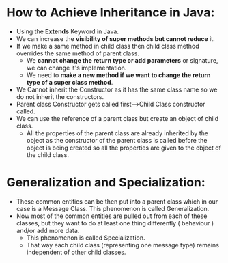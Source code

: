 # How to Achieve Inheritance in Java:
- Using the **Extends** Keyword in Java.
- We can increase the **visibility of super methods but cannot reduce** it.
- If we make a same method in child class then child class method overrides the same method of parent class.
    -   We **cannot change the return type or add parameters** or signature, we can change it's implementation. 
    -  We need to **make a new method if we want to change the return type of a super class method**.
- We Cannot inherit the Constructor as it has the same class name so we do not inherit the constructors.
- Parent class Constructor gets called first-->Child Class constructor called.
- We can use the reference of a parent class but create an object of child class.
    - All the properties of the parent class are already inherited by the object as the constructor of the parent class is called before the object is being created so all the properties are given to the object of the child class.


# Generalization and Specialization:
- These common entities can be then put into a parent class which in our case is a Message Class.  This phenomenon is called  Generalization.
- Now most of the common entities are pulled out from each of these classes, but they want to do at least one thing differently ( behaviour ) and/or add more data. 
    - This phenomenon is called  Specialization.
    - That way each child class (representing one message type) remains independent of other child classes.
